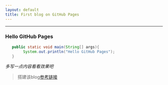 ```yaml
---
layout: default
title: First blog on GitHub Pages
---
```


---

### Hello GitHub Pages

```java
   public static void main(String[] args){
        System.out.println("Hello GitHub Pages");
   }
```

*多写一点内容看看效果吧*

> 搭建该blog[参考链接](http://www.ruanyifeng.com/blog/2012/08/blogging_with_jekyll.html)
